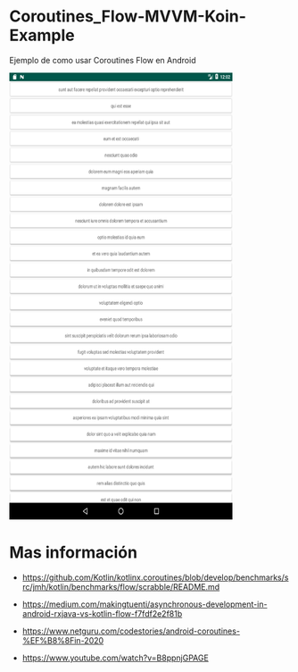 # Coroutines_Flow-MVVM-Koin-Example

Ejemplo de como usar Coroutines Flow en Android

<img src="img/1.png" width="400" height="800" />


# Mas información

- https://github.com/Kotlin/kotlinx.coroutines/blob/develop/benchmarks/src/jmh/kotlin/benchmarks/flow/scrabble/README.md

- https://medium.com/makingtuenti/asynchronous-development-in-android-rxjava-vs-kotlin-flow-f7fdf2e2f81b

- https://www.netguru.com/codestories/android-coroutines-%EF%B8%8Fin-2020

- https://www.youtube.com/watch?v=B8ppnjGPAGE
